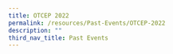 ```yaml
---
title: OTCEP 2022
permalink: /resources/Past-Events/OTCEP-2022
description: ""
third_nav_title: Past Events
---
```


